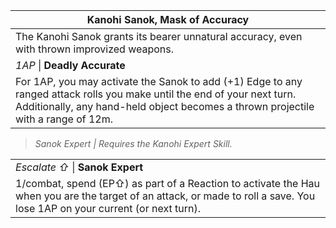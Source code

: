 | Kanohi Sanok, Mask of Accuracy                                                                                                                                                                                |
| ------------------------------------------------------------------------------------------------------------------------------------------------------------------------------------------------------------- |
| The Kanohi Sanok grants its bearer unnatural accuracy, even with thrown improvized weapons.                                                                                                                   |
| *1AP* \| **Deadly Accurate**                                                                                                                                                                                  |
| For 1AP, you may activate the Sanok to add (+1) Edge to any ranged attack rolls you make until the end of your next turn. Additionally, any hand-held object becomes a thrown projectile with a range of 12m. |

>*Sanok Expert | Requires the Kanohi Expert Skill.*

|                                                                                                                                                                            |
| -------------------------------------------------------------------------------------------------------------------------------------------------------------------------- |
| *Escalate ⇧* \| **Sanok Expert**                                                                                                                                           |
| 1/combat, spend (EP⇧) as part of a Reaction to activate the Hau when you are the target of an attack, or made to roll a save. You lose 1AP on your current (or next turn). |

